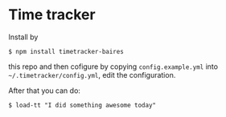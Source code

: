 # Time tracker

Install by

```shell
$ npm install timetracker-baires
```

this repo and then cofigure by copying `config.example.yml` into
`~/.timetracker/config.yml`, edit the configuration.

After that you can do:

```shell
$ load-tt "I did something awesome today"
```
